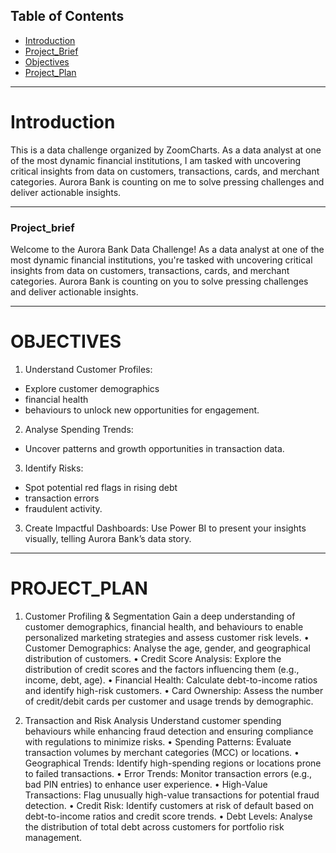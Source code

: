## Table of Contents
- [Introduction](#Introduction)
- [Project_Brief](###Project_brief)
- [Objectives](#OBJECTIVES)
- [Project_Plan](#PROJECT_PLAN)
___

# Introduction
This is a data challenge organized by ZoomCharts. As a data analyst at one of the most dynamic financial institutions, I am tasked with uncovering critical insights from data on customers, transactions, cards, and merchant categories. Aurora Bank is counting on me to solve pressing challenges and deliver actionable insights.
___

### Project_brief
Welcome to the Aurora Bank Data Challenge! As a data analyst at one of the most dynamic financial institutions, you're tasked with uncovering critical insights from data on customers, transactions, cards, and merchant categories. Aurora Bank is counting on you to solve pressing challenges and deliver actionable insights.
___
# OBJECTIVES
1.	Understand Customer Profiles: 
- Explore customer demographics 
- financial health
- behaviours to unlock new opportunities for engagement.

  
2. Analyse Spending Trends:
- Uncover patterns and growth opportunities in transaction data.

  
3. Identify Risks:
- Spot potential red flags in rising debt
- transaction errors
- fraudulent activity.

  
3. Create Impactful Dashboards: Use Power BI to present your insights visually, telling Aurora Bank’s data story.
___

# PROJECT_PLAN 
1. Customer Profiling & Segmentation
Gain a deep understanding of customer demographics, financial health, and behaviours to enable personalized marketing strategies and assess customer risk levels.
•	Customer Demographics: Analyse the age, gender, and geographical distribution of customers.
•	Credit Score Analysis: Explore the distribution of credit scores and the factors influencing them (e.g., income, debt, age).
•	Financial Health: Calculate debt-to-income ratios and identify high-risk customers.
•	Card Ownership: Assess the number of credit/debit cards per customer and usage trends by demographic.
 
2. Transaction and Risk Analysis
Understand customer spending behaviours while enhancing fraud detection and ensuring compliance with regulations to minimize risks.
•	Spending Patterns: Evaluate transaction volumes by merchant categories (MCC) or locations.
•	Geographical Trends: Identify high-spending regions or locations prone to failed transactions.
•	Error Trends: Monitor transaction errors (e.g., bad PIN entries) to enhance user experience.
•	High-Value Transactions: Flag unusually high-value transactions for potential fraud detection.
•	Credit Risk: Identify customers at risk of default based on debt-to-income ratios and credit score trends.
•	Debt Levels: Analyse the distribution of total debt across customers for portfolio risk management.


